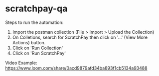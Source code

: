 # scratchpay-qa

Steps to run the automation:

1. Import the postman collection (File > Import > Upload the Collection)
2. On Colletions, search for ScratchPay then click on '...' (View More Actions) button.
3. Click on 'Run Collection'
4. Click on 'Run ScratchPay'

Video Example: https://www.loom.com/share/0acd9879afd34ba893f1cb5134a93488
